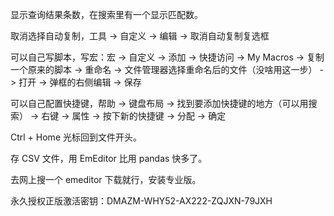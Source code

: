 



显示查询结果条数，在搜索里有一个显示匹配数。    

取消选择自动复制，工具 -> 自定义 -> 编辑 -> 取消自动复制复选框    


可以自己写脚本，写宏：宏 -> 自定义 -> 添加 -> 快捷访问 -> My Macros -> 复制一个原来的脚本 -> 重命名 -> 文件管理器选择重命名后的文件（没啥用这一步） -> 打开 -> 弹框的右侧编辑 -> 保存    


可以自己配置快捷键，帮助 -> 键盘布局 -> 找到要添加快捷键的地方（可以用搜索） -> 右键 -> 属性 -> 按下新的快捷键 -> 分配 -> 确定    

Ctrl + Home 光标回到文件开头。      




存 CSV 文件，用 EmEditor 比用 pandas 快多了。    


去网上搜一个 emeditor 下载就行，安装专业版。     

永久授权正版激活密钥：DMAZM-WHY52-AX222-ZQJXN-79JXH
